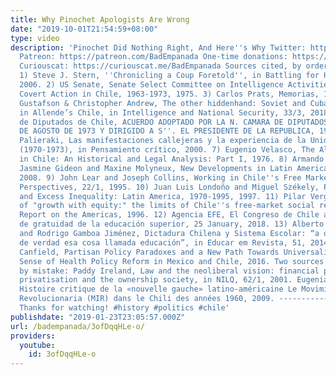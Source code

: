 ```yaml
---
title: Why Pinochet Apologists Are Wrong
date: "2019-10-01T21:54:59+08:00"
type: video
description: 'Pinochet Did Nothing Right, And Here''s Why Twitter: https://twitter.com/BadEmpanada
  Patreon: https://patreon.com/BadEmpanada One-time donations: https://ko-fi.com/badempanada
  Curiouscat: https://curiouscat.me/BadEmpanada Sources cited, by order of first appearance:
  1) Steve J. Stern, ''Chronicling a Coup Foretold'', in Battling for Hearts and Minds,
  2006. 2) US Senate, Senate Select Committee on Intelligence Activities Staff Report:
  Covert Action in Chile, 1963-1973, 1975. 3) Carlos Prats, Memorias, 1985. 4) Kristian
  Gustafson & Christopher Andrew, The other hiddenhand: Soviet and Cuban intelligence
  in Allende’s Chile, in Intelligence and National Security, 33/3, 2018. 5) Camara
  de Diputados de Chile, ACUERDO ADOPTADO POR LA N. CAMARA DE DIPUTADOS, EL DIA 23
  DE AGOSTO DE 1973 Y DIRIGIDO A S''. EL PRESIDENTE DE LA REPUBLICA, 1973. 6) Eugenia
  Palieraki, Las manifestaciones callejeras y la experiencia de la Unidad Popular
  (1970-1973), in Pensamiento crítico, 2000. 7) Eugenio Velasco, The Allende Regime
  in Chile: An Historical and Legal Analysis: Part I, 1976. 8) Armando Barrientos,
  Jasmine Gideon and Maxine Molyneux, New Developments in Latin American Social Policy,
  2008. 9) John Lear and Joseph Collins, Working in Chile''s Free Market, Latin American
  Perspectives, 22/1, 1995. 10) Juan Luis Londoño and Miguel Székely, Persistent Poverty
  and Excess Inequality: Latin America, 1970-1995, 1997. 11) Pilar Vergara, In pursuit
  of "growth with equity:" the limits of Chile''s free-market social reforms, in NACLA
  Report on the Americas, 1996. 12) Agencia EFE, El Congreso de Chile aprueba la ley
  de gratuidad de la educación superior, 25 January, 2018. 13) Alberto Moreno-Doña
  and Rodrigo Gamboa Jiménez, Dictadura Chilena y Sistema Escolar: “a otros dieron
  de verdad esa cosa llamada educación”, in Educar em Revista, 51, 2014. 14) Caitlin
  Canfield, Partisan Policy Paradoxes and a New Path Towards Universality? Making
  Sense of Health Policy Reform in Mexico and Chile, 2016. Two sources left unnumbered
  by mistake: Paddy Ireland, Law and the neoliberal vision: financial property, pension
  privatisation and the ownership society, in NILQ, 62/1, 2001. Eugenia Palieraki,
  Histoire critique de la «nouvelle gauche» latino-américaine Le Movimiento de Izquierda
  Revolucionaria (MIR) dans le Chili des années 1960, 2009. --------------------------------------------------------------
  Thanks for watching! #history #politics #chile'
publishdate: "2019-01-23T23:05:57.000Z"
url: /badempanada/3ofDqqHLe-o/
providers:
  youtube:
    id: 3ofDqqHLe-o
---
```

